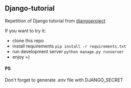 ## Django-tutorial

Repetition of Django tutorial from [djangoproject](https://docs.djangoproject.com/en/5.0/intro/)

If you want to try it:
- clone this repo
- install requirements ```pip install -r requirements.txt```
- run development server ```python manage.py runserver```
- enjoy =)

#### PS 
Don't forget to generate .env file with DJANGO_SECRET